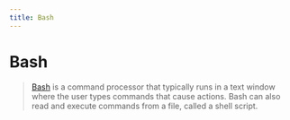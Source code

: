 ```yaml
---
title: Bash
---
```


# Bash

> [Bash](https://www.gnu.org/software/bash) is a command processor that typically runs in a text window where the user types commands that cause actions. Bash can also read and execute commands from a file, called a shell script.
